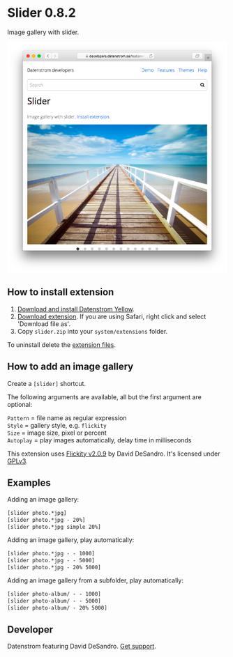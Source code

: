 Slider 0.8.2
============
Image gallery with slider.

<p align="center"><img src="slider-screenshot.png?raw=true" alt="Screenshot"></p>

## How to install extension

1. [Download and install Datenstrom Yellow](https://github.com/datenstrom/yellow/).
2. [Download extension](https://github.com/datenstrom/yellow-extensions/raw/master/zip/slider.zip). If you are using Safari, right click and select 'Download file as'.
3. Copy `slider.zip` into your `system/extensions` folder.

To uninstall delete the [extension files](extension.ini).

## How to add an image gallery

Create a `[slider]` shortcut.

The following arguments are available, all but the first argument are optional:
  
`Pattern` = file name as regular expression  
`Style` = gallery style, e.g. `flickity`  
`Size` = image size, pixel or percent  
`Autoplay` = play images automatically, delay time in milliseconds

This extension uses [Flickity v2.0.9](https://github.com/metafizzy/flickity) by David DeSandro. It's licensed under [GPLv3](https://opensource.org/licenses/GPL-3.0).

## Examples

Adding an image gallery:

    [slider photo.*jpg]
    [slider photo.*jpg - 20%]
    [slider photo.*jpg simple 20%]

Adding an image gallery, play automatically:

    [slider photo.*jpg - - 1000]
    [slider photo.*jpg - - 5000]
    [slider photo.*jpg - 20% 5000]

Adding an image gallery from a subfolder, play automatically:

    [slider photo-album/ - - 1000]
    [slider photo-album/ - - 5000]
    [slider photo-album/ - 20% 5000]

## Developer

Datenstrom featuring David DeSandro. [Get support](https://extensions.datenstrom.se/help/).
